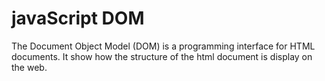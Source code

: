 # javaScript DOM  
The Document Object Model (DOM) is a programming interface for HTML documents. It show how the structure of the html document is display on the web.  

<html>
<body>

<p id="demo"></p>

<script>
document.getElementById("demo").innerHTML = "Hello World!";
</script>

</body>
</html>